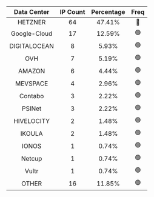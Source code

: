 | Data Center | IP Count | Percentage | Freq |
|:------------:|:--------:|:-----------:|:-----:|
| HETZNER | 64 | 47.41% | 🔴 |
| Google-Cloud | 17 | 12.59% | 🟢 |
| DIGITALOCEAN | 8 | 5.93% | 🟢 |
| OVH | 7 | 5.19% | 🟢 |
| AMAZON | 6 | 4.44% | 🟢 |
| MEVSPACE | 4 | 2.96% | 🟢 |
| Contabo | 3 | 2.22% | 🟢 |
| PSINet | 3 | 2.22% | 🟢 |
| HIVELOCITY | 2 | 1.48% | 🟢 |
| IKOULA | 2 | 1.48% | 🟢 |
| IONOS | 1 | 0.74% | 🟢 |
| Netcup | 1 | 0.74% | 🟢 |
| Vultr | 1 | 0.74% | 🟢 |
| OTHER | 16 | 11.85% | 🟢 |